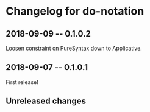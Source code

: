 # Changelog for do-notation

## 2018-09-09 -- 0.1.0.2

Loosen constraint on PureSyntax down to Applicative.

## 2018-09-07 -- 0.1.0.1

First release!

## Unreleased changes
